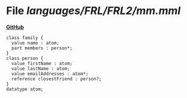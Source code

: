 # File _languages/FRL/FRL2/mm.mml_
**[GitHub](https://github.com/softlang/yas/blob/master/languages/FRL/FRL2/mm.mml)**
```
class family {
  value name : atom;
  part members : person*;
}
class person {
  value firstName : atom;
  value lastName : atom;
  value emailAddresses : atom*;
  reference closestFriend : person?;
}
datatype atom;
```
